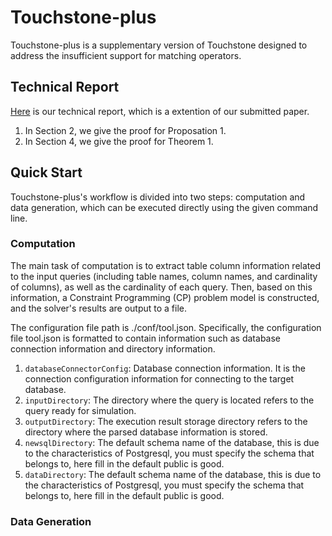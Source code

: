 # Touchstone-plus

Touchstone-plus is a supplementary version of Touchstone designed to address the insufficient support for matching operators.

## Technical Report

[Here](./technical-report.pdf) is our technical report, which is a extention of our submitted paper.
1. In Section 2, we give the proof for Proposation 1.
2. In Section 4, we give the proof for Theorem 1.

## Quick Start
 Touchstone-plus's workflow is divided into two steps: computation and data generation, which can be executed directly using the given command line.

### Computation
 The main task of computation is to extract table column information related to the input queries (including table names, column names, and cardinality of columns), as well as the cardinality of each query. Then, 
 based on this information, a Constraint Programming (CP) problem model is constructed, and the solver's results are output to a file.

 The configuration file path is ./conf/tool.json. Specifically, the configuration file tool.json is formatted to contain information such as database connection information and directory information.
1. `databaseConnectorConfig`: Database connection information. It is the connection configuration information for connecting to the target database.
2. `inputDirectory`: The directory where the query is located refers to the query ready for simulation.
3. `outputDirectory`: The execution result storage directory refers to the directory where the parsed database information is stored.
4. `newsqlDirectory`: The default schema name of the database, this is due to the characteristics of Postgresql, you must specify the schema that belongs to, here fill in the default public is good.
5. `dataDirectory`: The default schema name of the database, this is due to the characteristics of Postgresql, you must specify the schema that belongs to, here fill in the default public is good.
### Data Generation
